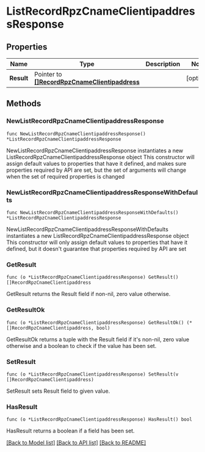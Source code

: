 # ListRecordRpzCnameClientipaddressResponse

## Properties

Name | Type | Description | Notes
------------ | ------------- | ------------- | -------------
**Result** | Pointer to [**[]RecordRpzCnameClientipaddress**](RecordRpzCnameClientipaddress.md) |  | [optional] 

## Methods

### NewListRecordRpzCnameClientipaddressResponse

`func NewListRecordRpzCnameClientipaddressResponse() *ListRecordRpzCnameClientipaddressResponse`

NewListRecordRpzCnameClientipaddressResponse instantiates a new ListRecordRpzCnameClientipaddressResponse object
This constructor will assign default values to properties that have it defined,
and makes sure properties required by API are set, but the set of arguments
will change when the set of required properties is changed

### NewListRecordRpzCnameClientipaddressResponseWithDefaults

`func NewListRecordRpzCnameClientipaddressResponseWithDefaults() *ListRecordRpzCnameClientipaddressResponse`

NewListRecordRpzCnameClientipaddressResponseWithDefaults instantiates a new ListRecordRpzCnameClientipaddressResponse object
This constructor will only assign default values to properties that have it defined,
but it doesn't guarantee that properties required by API are set

### GetResult

`func (o *ListRecordRpzCnameClientipaddressResponse) GetResult() []RecordRpzCnameClientipaddress`

GetResult returns the Result field if non-nil, zero value otherwise.

### GetResultOk

`func (o *ListRecordRpzCnameClientipaddressResponse) GetResultOk() (*[]RecordRpzCnameClientipaddress, bool)`

GetResultOk returns a tuple with the Result field if it's non-nil, zero value otherwise
and a boolean to check if the value has been set.

### SetResult

`func (o *ListRecordRpzCnameClientipaddressResponse) SetResult(v []RecordRpzCnameClientipaddress)`

SetResult sets Result field to given value.

### HasResult

`func (o *ListRecordRpzCnameClientipaddressResponse) HasResult() bool`

HasResult returns a boolean if a field has been set.


[[Back to Model list]](../README.md#documentation-for-models) [[Back to API list]](../README.md#documentation-for-api-endpoints) [[Back to README]](../README.md)


